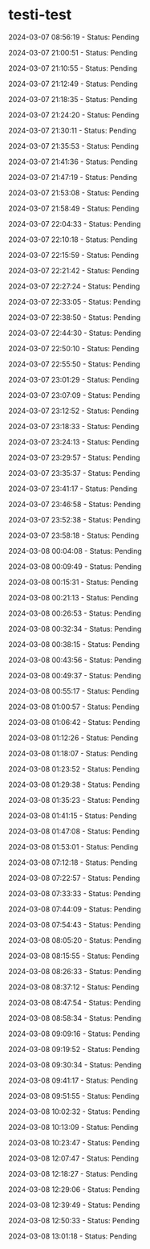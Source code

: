 # testi-test

2024-03-07 08:56:19 - Status: Pending

2024-03-07 21:00:51 - Status: Pending


2024-03-07 21:10:55 - Status: Pending

2024-03-07 21:12:49 - Status: Pending

2024-03-07 21:18:35 - Status: Pending

2024-03-07 21:24:20 - Status: Pending

2024-03-07 21:30:11 - Status: Pending

2024-03-07 21:35:53 - Status: Pending

2024-03-07 21:41:36 - Status: Pending

2024-03-07 21:47:19 - Status: Pending

2024-03-07 21:53:08 - Status: Pending

2024-03-07 21:58:49 - Status: Pending

2024-03-07 22:04:33 - Status: Pending

2024-03-07 22:10:18 - Status: Pending

2024-03-07 22:15:59 - Status: Pending

2024-03-07 22:21:42 - Status: Pending

2024-03-07 22:27:24 - Status: Pending

2024-03-07 22:33:05 - Status: Pending

2024-03-07 22:38:50 - Status: Pending

2024-03-07 22:44:30 - Status: Pending

2024-03-07 22:50:10 - Status: Pending

2024-03-07 22:55:50 - Status: Pending

2024-03-07 23:01:29 - Status: Pending

2024-03-07 23:07:09 - Status: Pending

2024-03-07 23:12:52 - Status: Pending

2024-03-07 23:18:33 - Status: Pending

2024-03-07 23:24:13 - Status: Pending

2024-03-07 23:29:57 - Status: Pending

2024-03-07 23:35:37 - Status: Pending

2024-03-07 23:41:17 - Status: Pending

2024-03-07 23:46:58 - Status: Pending

2024-03-07 23:52:38 - Status: Pending

2024-03-07 23:58:18 - Status: Pending

2024-03-08 00:04:08 - Status: Pending

2024-03-08 00:09:49 - Status: Pending

2024-03-08 00:15:31 - Status: Pending

2024-03-08 00:21:13 - Status: Pending

2024-03-08 00:26:53 - Status: Pending

2024-03-08 00:32:34 - Status: Pending

2024-03-08 00:38:15 - Status: Pending

2024-03-08 00:43:56 - Status: Pending

2024-03-08 00:49:37 - Status: Pending

2024-03-08 00:55:17 - Status: Pending

2024-03-08 01:00:57 - Status: Pending

2024-03-08 01:06:42 - Status: Pending

2024-03-08 01:12:26 - Status: Pending

2024-03-08 01:18:07 - Status: Pending

2024-03-08 01:23:52 - Status: Pending

2024-03-08 01:29:38 - Status: Pending

2024-03-08 01:35:23 - Status: Pending

2024-03-08 01:41:15 - Status: Pending

2024-03-08 01:47:08 - Status: Pending

2024-03-08 01:53:01 - Status: Pending

2024-03-08 07:12:18 - Status: Pending

2024-03-08 07:22:57 - Status: Pending

2024-03-08 07:33:33 - Status: Pending

2024-03-08 07:44:09 - Status: Pending

2024-03-08 07:54:43 - Status: Pending

2024-03-08 08:05:20 - Status: Pending

2024-03-08 08:15:55 - Status: Pending

2024-03-08 08:26:33 - Status: Pending

2024-03-08 08:37:12 - Status: Pending

2024-03-08 08:47:54 - Status: Pending

2024-03-08 08:58:34 - Status: Pending

2024-03-08 09:09:16 - Status: Pending

2024-03-08 09:19:52 - Status: Pending

2024-03-08 09:30:34 - Status: Pending

2024-03-08 09:41:17 - Status: Pending

2024-03-08 09:51:55 - Status: Pending

2024-03-08 10:02:32 - Status: Pending

2024-03-08 10:13:09 - Status: Pending

2024-03-08 10:23:47 - Status: Pending

2024-03-08 12:07:47 - Status: Pending

2024-03-08 12:18:27 - Status: Pending

2024-03-08 12:29:06 - Status: Pending

2024-03-08 12:39:49 - Status: Pending

2024-03-08 12:50:33 - Status: Pending

2024-03-08 13:01:18 - Status: Pending